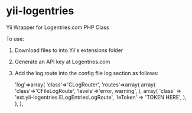yii-logentries
==============

Yii Wrapper for Logentries.com PHP Class

To use:

1. Download files to into Yii's extensions folder
2. Generate an API key at Logentries.com
3. Add the log route into the config file log section as follows:

    'log'=>array(
		    	'class'=>'CLogRouter',
			    'routes'=>array(
				    array(
					    'class'=>'CFileLogRoute',
					    'levels'=>'error, warning',
				    ),
            array(
              'class' => 'ext.yii-logentries.ELogEntriesLogRoute',
              'leToken' => 'TOKEN HERE',
            ),			
			    ),
		),


